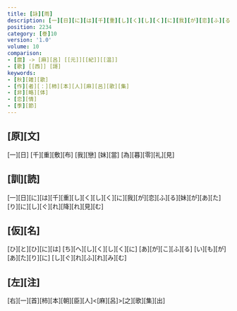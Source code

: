 ```yaml
---
title: [詠][雨]
description: [一][日][に][は][千][重][し][く][し][く][に][我][が][恋][ふ][る][妹][が][あ][た][り][に][し][ぐ][れ][降][れ][見][む]
position: 2234
category: [巻]10
version: '1.0'
volume: 10
comparison:
- [麿] -> [麻][呂] [[元]][[紀]][[温]]
- [歌] [[西]] [謌]
keywords:
- [秋][雑][歌]
- [作][者][：][柿][本][人][麻][呂][歌][集]
- [非][略][体]
- [恋][情]
- [季][節]
---
```


## [原][文]

[一][日] [千][重][敷][布] [我][戀] [妹][當] [為][暮][零][礼][見]

## [訓][読]

[一][日][に][は][千][重][し][く][し][く][に][我][が][恋][ふ][る][妹][が][あ][た][り][に][し][ぐ][れ][降][れ][見][む]

## [仮][名]

[ひ][と][ひ][に][は] [ち][へ][し][く][し][く][に] [あ][が][こ][ふ][る] [い][も][が][あ][た][り][に] [し][ぐ][れ][ふ][れ][み][む]

## [左][注]

[右][一][首][柿][本][朝][臣][人]<[麻][呂]>[之][歌][集][出]

